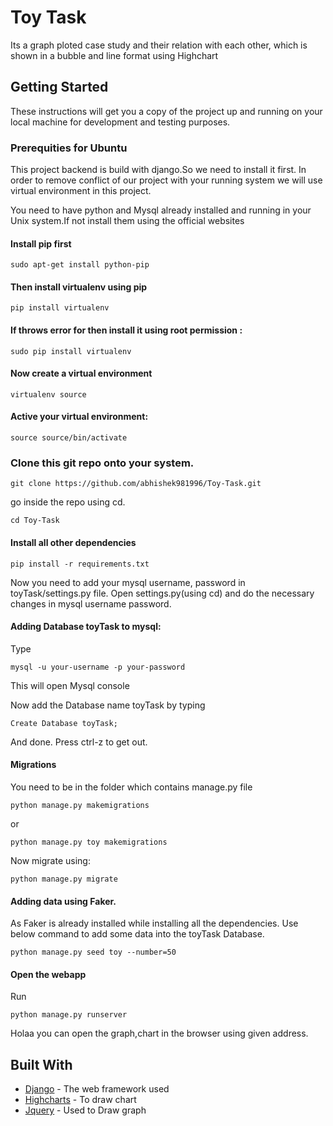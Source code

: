 # Toy Task

Its a graph ploted case study and their relation with each other, which is shown in a bubble and line format using
Highchart

## Getting Started

These instructions will get you a copy of the project up and running on your local machine for development and testing purposes.

### Prerequities for Ubuntu

This project backend is build with django.So we need to install it first.
In order to remove conflict of our project with your running system we will use virtual environment in this project.

You need to have python and Mysql already installed and running in your Unix system.If not install them using the official 
websites


#### Install pip first

```
sudo apt-get install python-pip
```

#### Then install virtualenv using pip

```
pip install virtualenv 

```

#### If throws error for then install it using root permission :

```
sudo pip install virtualenv
```

#### Now create a virtual environment

```
virtualenv source
```

#### Active your virtual environment:

```
source source/bin/activate
```

### Clone this git repo onto your system.

```
git clone https://github.com/abhishek981996/Toy-Task.git
```

go inside the repo using cd.

```
cd Toy-Task
```

#### Install all other dependencies

```
pip install -r requirements.txt
```

Now you need to add your mysql username, password in toyTask/settings.py file.
Open settings.py(using cd) and do the necessary changes in mysql username password.


#### Adding Database toyTask to mysql:

Type

```
mysql -u your-username -p your-password
```
	
This will open Mysql console

Now add the Database name toyTask by typing
	
```
Create Database toyTask;
```

And done. Press ctrl-z to get out.

#### Migrations
	
You need to be in the folder which contains manage.py file

```
python manage.py makemigrations
```

or

```
python manage.py toy makemigrations
```

Now migrate using:

```
python manage.py migrate
```

#### Adding data using Faker.

As Faker is already installed while installing all the dependencies.
Use below command to add some data into the toyTask Database.

```
python manage.py seed toy --number=50
```

#### Open the webapp

Run

```
python manage.py runserver
```
Holaa you can open the graph,chart in the browser using given address.
	
## Built With

* [Django](https://www.djangoproject.com/) - The web framework used
* [Highcharts](https://www.highcharts.com/) - To draw chart
* [Jquery](https://jquery.com/) - Used to Draw graph







